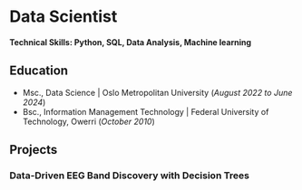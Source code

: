 # Data Scientist

#### Technical Skills: Python, SQL, Data Analysis, Machine learning

## Education
- Msc., Data Science | Oslo Metropolitan University (_August 2022 to June 2024_)								       		             		
- Bsc., Information Management Technology | Federal University of Technology, Owerri (_October 2010_)

## Projects
### Data-Driven EEG Band Discovery with Decision Trees
